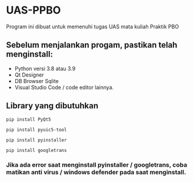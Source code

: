 # UAS-PPBO
Program ini dibuat untuk memenuhi tugas UAS mata kuliah Praktik PBO

## Sebelum menjalankan progam, pastikan telah menginstall:
 * Python versi 3.8 atau 3.9
 * Qt Designer
 * DB Browser Sqlite
 * Visual Studio Code / code editor lainnya.
 
 
 ## Library yang dibutuhkan 
 
 ```
 pip install PyQt5
 ```
 
 ```
 pip install pyuic5-tool
 ```
 
 ```
 pip install pyinstaller
 ```
``` 
pip install googletrans
```
 
 ### Jika ada error saat menginstall pyinstaller / googletrans, coba matikan anti virus / windows defender pada saat menginstall.
